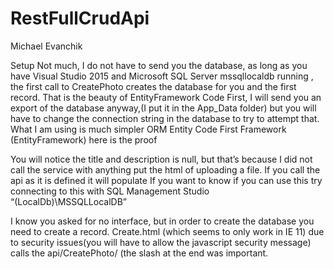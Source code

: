 # RestFullCrudApi

Michael Evanchik

Setup
Not much, I do not have to send you the database, as long as you have Visual Studio 2015 and Microsoft SQL Server mssqllocaldb running  , the first call to CreatePhoto creates the database for you and the first record.  That is the beauty of EntityFramework Code First,   I will send you an export of the database anyway,(I put it in the App_Data folder) but you will have to change the connection string in the database to try to attempt that.
What I am using is much simpler ORM Entity Code First Framework (EntityFramework) here is the proof
 

You will notice the title and description is null, but that’s because I did not call the service with anything put the html of uploading a file.  If you call the api as it is defined it will populate
If you want to know if you can use this try connecting to this with SQL Management Studio “(LocalDb)\MSSQLLocalDB”

I know you asked for no interface, but in order to create the database you need to create a record.  Create.html  (which seems to only work in IE 11) due to security issues(you will have to allow the javascript security message) calls the api/CreatePhoto/  (the slash at the end was important.
